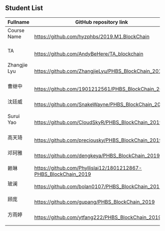 ## Student List

| Fullname | GitHub repository link |
| -------- | -------- | 
| Course Name  &nbsp; &nbsp; &nbsp; &nbsp; &nbsp; &nbsp; &nbsp; &nbsp; &nbsp; &nbsp;| https://github.com/hyzphbs/2019.M1.BlockChain | 
| TA  &nbsp; &nbsp; &nbsp; &nbsp; &nbsp; &nbsp; &nbsp; &nbsp; &nbsp; &nbsp;| https://github.com/AndyBeHere/TA_blockchain |
| Zhangjie Lyu &nbsp; &nbsp; &nbsp; &nbsp; &nbsp; &nbsp; &nbsp; &nbsp; &nbsp; &nbsp;| https://github.com/ZhangjieLyu/PHBS_BlockChain_2019 |
| 曹继中  &nbsp; &nbsp; &nbsp; &nbsp; &nbsp; &nbsp; &nbsp; &nbsp; &nbsp; &nbsp;| https://github.com/1901212561/PHBS_BlockChain_2019 | 
| 沈廷威&nbsp; &nbsp; &nbsp; &nbsp; &nbsp; &nbsp; &nbsp; &nbsp; &nbsp; &nbsp;| https://github.com/SnakeWayne/PHBS_BlockChain_2019| 
| Surui Yao  &nbsp; &nbsp; &nbsp; &nbsp; &nbsp; &nbsp; &nbsp; &nbsp; &nbsp; &nbsp;| https://github.com/CloudSkyR/PHBS_BlockChain_2019| 
| 高天琦   &nbsp; &nbsp; &nbsp; &nbsp; &nbsp; &nbsp; &nbsp; &nbsp; &nbsp; &nbsp;| https://github.com/preciousky/PHBS_BlockChain_2019|
| 邓珂雅   &nbsp; &nbsp; &nbsp; &nbsp; &nbsp; &nbsp; &nbsp; &nbsp; &nbsp; &nbsp;| https://github.com/dengkeya/PHBS_BlockChain_2019|
| 赖琳   &nbsp; &nbsp; &nbsp; &nbsp; &nbsp; &nbsp; &nbsp; &nbsp; &nbsp; &nbsp;| https://github.com/Phyllislai12/1801212867-PHBS_BlockChain_2019|
| 玻澜   &nbsp; &nbsp; &nbsp; &nbsp; &nbsp; &nbsp; &nbsp; &nbsp; &nbsp; &nbsp;| https://github.com/bolan0107/PHBS_BlockChain_2019|
| 顾庞   &nbsp; &nbsp; &nbsp; &nbsp; &nbsp; &nbsp; &nbsp; &nbsp; &nbsp; &nbsp;| https://github.com/gupang/PHBS_BlockChain_2019|
| 方雨婷   &nbsp; &nbsp; &nbsp; &nbsp; &nbsp; &nbsp; &nbsp; &nbsp; &nbsp; &nbsp;|https://github.com/ytfang222/PHBS_BlockChain_2019|


